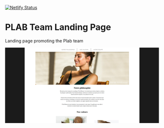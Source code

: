 [![Netlify Status](https://api.netlify.com/api/v1/badges/8b707f40-0f44-4887-a222-7276edea4182/deploy-status)](https://app.netlify.com/sites/plab-team/deploys)

# PLAB Team Landing Page
Landing page promoting the Plab team

<a href="https://plab-team.netlify.app" target="_blank">
    <img src="./img/screen.jpg" alt="Project preview">
</a>
